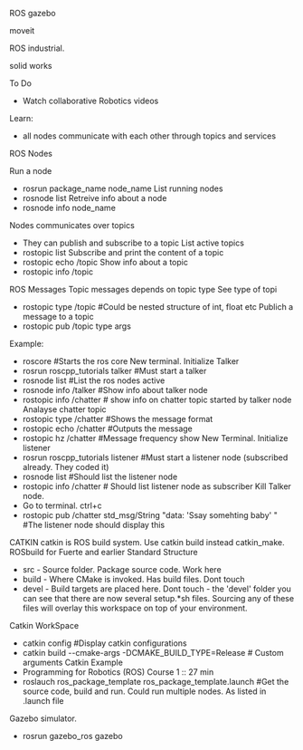 ROS gazebo

moveit

ROS industrial. 

solid works


To Do
- Watch collaborative Robotics videos

Learn:

- all nodes communicate with each other through topics and services


ROS Nodes

Run a node 
- rosrun package_name node_name
List running nodes
- rosnode list
Retreive info about a node
- rosnode info node_name

Nodes communicates over topics
- They can publish and subscribe to a topic
List active topics
- rostopic list
Subscribe and print the content of a topic
- rostopic echo  /topic
Show info about a topic
- rostopic info /topic

ROS Messages
Topic messages depends on topic type
See type of topi
- rostopic type /topic  #Could be nested structure of int, float etc
Publich a message to a topic
- rostopic pub /topic type args

Example:
- roscore #Starts the ros core
New terminal. Initialize Talker
- rosrun roscpp_tutorials talker #Must start a talker 
- rosnode list #List the ros nodes active
- rosnode info /talker #Show info about talker node
- rostopic info /chatter # show info on chatter topic started by talker node
Analayse chatter topic
- rostopic type /chatter #Shows the message format
- rostopic echo /chatter #Outputs the message
- rostopic hz /chatter #Message frequency show
New Terminal. Initialize listener
- rosrun roscpp_tutorials listener #Must start a listener node (subscribed already. They coded it)
- rosnode list #Should list the listener node
- rostopic info /chatter # Should list listener node as subscriber
Kill Talker node.
- Go to terminal. ctrl+c
- rostopic pub /chatter std_msg/String 
	"data: 'Ssay somehting baby' "  #The listener node should display this

CATKIN
catkin is ROS build system. Use catkin build instead catkin_make. ROSbuild for Fuerte and earlier
Standard Structure
- src - Source folder. Package source code. Work here
- build - Where CMake is invoked. Has build files. Dont touch
- devel - Build targets are placed here. Dont touch
		- the 'devel' folder you can see that there are now several setup.*sh files. Sourcing any of these files will overlay this workspace on top of your environment.
		
Catkin WorkSpace
- catkin config  #Display catkin configurations
- catkin build --cmake-args -DCMAKE_BUILD_TYPE=Release # Custom arguments
Catkin Example
- Programming for Robotics (ROS) Course 1 :: 27 min
- roslauch ros_package_template ros_package_template.launch #Get the source code, build and run. Could run multiple nodes. As listed in .launch file

Gazebo simulator.
- rosrun gazebo_ros gazebo
